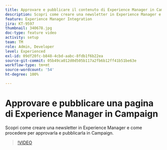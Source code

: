```yaml
---
title: Approvare e pubblicare il contenuto di Experience Manager in Campaign
description: Scopri come creare una newsletter in Experience Manager e come procedere per approvarla e pubblicarla in Campaign.
feature: Experience Manager Integration
jira: KT-9597
thumbnail: 340678.jpg
doc-type: feature video
activity: setup
team: TM
role: Admin, Developer
level: Experienced
exl-id: 09df20fc-b848-4cbd-aabc-8fdb1f6b22ea
source-git-commit: 05b49ca012d0d505b117a2fb6b12ff41b51be63e
workflow-type: tm+mt
source-wordcount: '54'
ht-degree: 100%

---
```


# Approvare e pubblicare una pagina di Experience Manager in Campaign

Scopri come creare una newsletter in Experience Manager e come procedere per approvarla e pubblicarla in Campaign.

>[!VIDEO](https://video.tv.adobe.com/v/340678?quality=12&learn=on)
